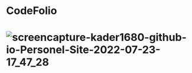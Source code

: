 <h1>CodeFolio<h1>

![screencapture-kader1680-github-io-Personel-Site-2022-07-23-17_47_28](https://user-images.githubusercontent.com/87822994/180614849-a380ecc4-aaf8-4b82-ab3b-7387dbc3108b.png)
